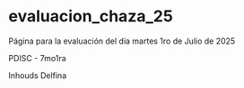 # evaluacion_chaza_25

<p>Página para la evaluación del día martes 1ro de Julio de 2025</p>
<p>PDISC - 7mo1ra</p>
<p>Inhouds Delfina</p>
